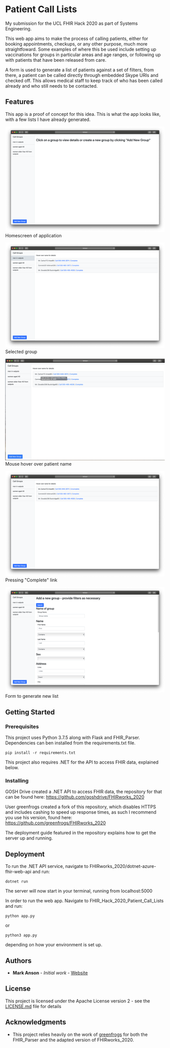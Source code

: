 # Patient Call Lists

My submission for the UCL FHIR Hack 2020 as part of Systems Engineering.

This web app aims to make the process of calling patients, either for booking appointments, checkups, or any other purpose, much more straightfoward. Some examples of where this be used include setting up vaccinations for groups in particular areas and age ranges, or following up with patients that have been released from care.

A form is used to generate a list of patients against a set of filters, from there, a patient can be called directly through embedded Skype URIs and checked off. This allows medical staff to keep
track of who has been called already and who still needs to be contacted. 


## Features

This app is a proof of concept for this idea. This is what the app looks like, with a few lists I have already generated. 


![Homescreen](readme_images/1.png)
Homescreen of application

![Homescreen](readme_images/2.png)
Selected group

![Homescreen](readme_images/3.png)
Mouse hover over patient name

![Homescreen](readme_images/4.png)
Pressing "Complete" link

![Homescreen](readme_images/5.png)
Form to generate new list



## Getting Started


### Prerequisites

This project uses Python 3.7.5 along with Flask and FHIR_Parser. Dependencies can ben installed from the requirements.txt file.

```
pip install -r requirements.txt
```

This project also requires .NET for the API to access FHIR data, explained below.

### Installing

GOSH Drive created a .NET API to access FHIR data, the repository for that can be found here: https://github.com/goshdrive/FHIRworks_2020

User greenfrogs created a fork of this repository, which disables HTTPS and includes cashing to speed up response times, as such I recommend you use his version, found here: https://github.com/greenfrogs/FHIRworks_2020

The deployment guide featured in the repository explains how to get the server up and running.




## Deployment

To run the .NET API service, navigate to FHIRworks_2020/dotnet-azure-fhir-web-api and run:
```
dotnet run
```
The server will now start in your terminal, running from localhost:5000

In order to run the web app. Navigate to FHIR_Hack_2020_Patient_Call_Lists and run:
```
python app.py
```
or
```
python3 app.py
```
depending on how your environment is set up.


## Authors

* **Mark Anson** - *Initial work* - [Website](http://markanson.co)


## License

This project is licensed under the Apache License version 2 - see the [LICENSE.md](LICENSE.md) file for details

## Acknowledgments

* This project relies heavily on the work of [greenfrogs](https://github.com/greenfrogs) for both the FHIR_Parser and the adapted version of FHIRworks_2020.

